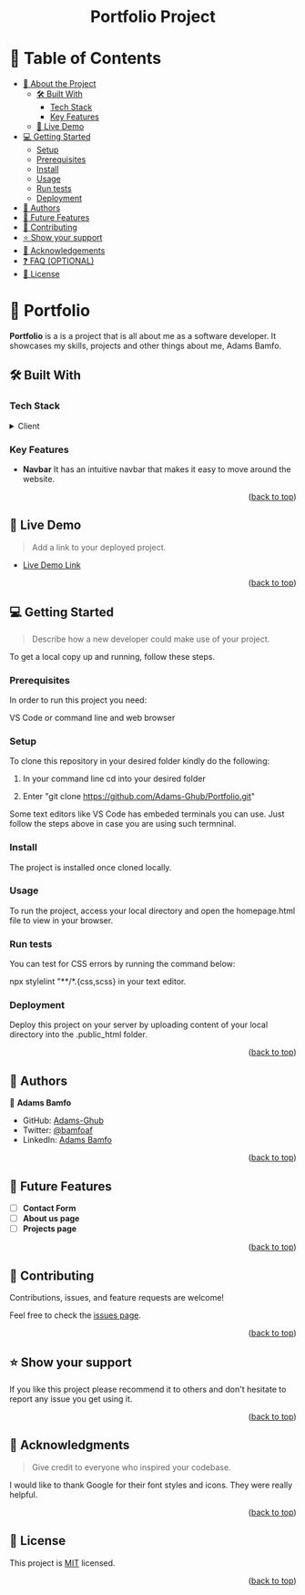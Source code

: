 <a name="readme-top"></a>


<div align="center">
  <h1><b>Portfolio Project</b></h1>
</div>

# 📗 Table of Contents

- [📖 About the Project](#about-project)
  - [🛠 Built With](#built-with)
    - [Tech Stack](#tech-stack)
    - [Key Features](#key-features)
  - [🚀 Live Demo](#live-demo)
- [💻 Getting Started](#getting-started)
  - [Setup](#setup)
  - [Prerequisites](#prerequisites)
  - [Install](#install)
  - [Usage](#usage)
  - [Run tests](#run-tests)
  - [Deployment](#deployment)
- [👥 Authors](#authors)
- [🔭 Future Features](#future-features)
- [🤝 Contributing](#contributing)
- [⭐️ Show your support](#support)
- [🙏 Acknowledgements](#acknowledgements)
- [❓ FAQ (OPTIONAL)](#faq)
- [📝 License](#license)



# 📖 Portfolio <a name="about-project"></a>


**Portfolio** is a is a project that is all about me as a software developer. It showcases my skills, projects and other things about me, Adams Bamfo.

## 🛠 Built With <a name="built-with"></a>

### Tech Stack <a name="tech-stack"></a>


<details>
  <summary>Client</summary>
  <ul>
    <li><a href="#">HTML</a></li>
    <li><a href="#">CSS</a></li>
  </ul>
</details>

### Key Features <a name="key-features"></a>



- **Navbar**
  It has an intuitive navbar that makes it easy to move around the website.

<p align="right">(<a href="#readme-top">back to top</a>)</p>

## 🚀 Live Demo <a name="live-demo"></a>

> Add a link to your deployed project.

- [Live Demo Link](https://yourdeployedapplicationlink.com)

<p align="right">(<a href="#readme-top">back to top</a>)</p>

## 💻 Getting Started <a name="getting-started"></a>

> Describe how a new developer could make use of your project.

To get a local copy up and running, follow these steps.

### Prerequisites

In order to run this project you need:

VS Code or command line and web browser


### Setup

To clone this repository in your desired folder kindly do the following:

1. In your command line cd into your desired folder

2. Enter "git clone https://github.com/Adams-Ghub/Portfolio.git"

Some text editors like VS Code has embeded terminals you can use. Just follow the steps above in case you are using such termninal.


### Install

The project is installed once cloned locally.


### Usage

To run the project, access your local directory and open the homepage.html file to view in your browser.


### Run tests

You can test for CSS errors by running the command below:

npx stylelint "**/*.{css,scss}   in your text editor.


### Deployment

Deploy this project on your server by uploading content of your local directory into the .public_html folder.

<p align="right">(<a href="#readme-top">back to top</a>)</p>

## 👥 Authors <a name="authors"></a>

👤 **Adams Bamfo**

- GitHub: [Adams-Ghub](https://github.com/Adams-Ghub)
- Twitter: [@bamfoaf](https://twitter.com/bamfoaf)
- LinkedIn: [Adams Bamfo](https://www.linkedin.com/in/adams-bamfo-3aaa3011b/)

<p align="right">(<a href="#readme-top">back to top</a>)</p>



## 🔭 Future Features <a name="future-features"></a>


- [ ] **Contact Form** 
- [ ] **About us page** 
- [ ] **Projects page**

<p align="right">(<a href="#readme-top">back to top</a>)</p>


## 🤝 Contributing <a name="contributing"></a>

Contributions, issues, and feature requests are welcome!

Feel free to check the [issues page](../../issues/).

<p align="right">(<a href="#readme-top">back to top</a>)</p>



## ⭐️ Show your support <a name="support"></a>


If you like this project please recommend it to others and don't hesitate to report any issue you get using it.

<p align="right">(<a href="#readme-top">back to top</a>)</p>


## 🙏 Acknowledgments <a name="acknowledgements"></a>

> Give credit to everyone who inspired your codebase.

I would like to thank Google for their font styles and icons. They were really helpful.

<p align="right">(<a href="#readme-top">back to top</a>)</p>

## 📝 License <a name="license"></a>

This project is [MIT](./LICENSE.md) licensed.

<p align="right">(<a href="#readme-top">back to top</a>)</p>
